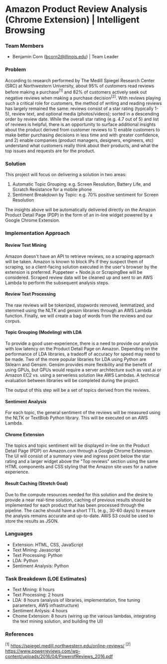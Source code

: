 # Amazon Product Review Analysis (Chrome Extension) | Intelligent Browsing

### Team Members
- Benjamin Corn (bcorn2@illinois.edu) | Team Leader

### Problem

According to research performed by The Medill Spiegel Research Center (SRC) at Northwestern University, about 95% of customers read reviews before making a purchase<sup>[1]</sup> and 82% of customers actively seek out negative reviews when making a purchase decision<sup>[2]</sup>. With reviews playing such a critical role for customers, the method of writing and reading reviews has largely remained the same: reviews consist of a star rating (typically 1-5), review text, and optional media (photos/videos); sorted in a descending order by review date. While the overall star rating (e.g. 4.7 out of 5) and list of reviews is helpful, there is an opportunity to surface additional insights about the product derived from customer reviews to 1) enable customers to make better purchasing decisions in less time and with greater confidence, and 2) enable companies (product managers, designers, engineers, etc) understand what customers really think about their products, and what the top issues and requests are for the product.

### Solution

This project will focus on delivering a solution in two areas:
1. Automatic Topic Grouping: e.g. Screen Resolution, Battery Life, and Scratch Resistance for a mobile phone
2. Sentiment Breakdown by Topic: e.g. 70% positive sentiment for Screen Resolution

The insights above will be automatically delivered directly on the Amazon Product Detail Page (PDP) in the form of an in-line widget powered by a Google Chrome Extension.

### Implementation Approach

#### Review Text Mining
Amazon doesn't have an API to retrieve reviews, so a scraping approach will be taken. Amazon is known to block IPs if they suspect them of scraping, so a client-facing solution executed in the user's browser by the extension is preferred. Puppeteer + Node.js or ScrapingBee will be considered. Scraped review data will be cleaned up and sent to an AWS Lambda to perform the subsequent analysis steps.

#### Review Text Processing
The raw reviews will be tokenized, stopwords removed, lemmatized, and stemmed using the NLTK and gensim libraries through an AWS Lambda function. Finally, we will create a bag of words from the reviews and our corpus.

#### Topic Grouping (Modeling) with LDA
To provide a good user-experience, there is a need to provide our analysis with low latency on the Product Detail Page on Amazon. Depending on the performance of LDA libraries, a tradeoff of accuracy for speed may need to be made. Two of the more popular libraries for LDA using Python are Sklearn and Gensim. Gensim provides more flexibility and the benefit of using GPUs, but GPUs would require a server architecture such as vast.ai or Amazon EC2 vs. using a serverless solution like AWS Lambdas. A technical evaluation between libraries will be completed during the project.

The output of this step will be a set of topics derived from the reviews. 

#### Sentiment Analysis
For each topic, the general sentiment of the reviews will be measured using the NLTK or TextBlob Python library. This will be executed on an AWS Lambda.

#### Chrome Extension
The topics and topic sentiment will be displayed in-line on the Product Detail Page (PDP) on Amazon.com through a Google Chrome Extension. The UI will consist of a summary view and ingress point below the star rating and a larger widget above the "Top reviews" section using the same HTML components and CSS styling that the Amazon site uses for a native experience.

#### Result Caching (Stretch Goal)
Due to the compute resources needed for this solution and the desire to provide a near real-time solution, caching of previous results should be implemented for each product that has been processed through the pipeline. The cache should have a short TTL (e.g., 30-60 days) to ensure the analysis remains accurate and up-to-date. AWS S3 could be used to store the results as JSON.

### Languages
- Extension: HTML, CSS, JavaScript
- Text Mining: Javascript
- Text Processing: Python
- LDA: Python
- Sentiment Analysis: Python

### Task Breakdown (LOE Estimates)
- Text Mining: 8 hours
- Text Processing: 2 hours
- LDA: 8 hours (analysis of libraries, implementation, fine tuning parameters, AWS infrastructure)
- Sentiment Anlysis: 4 hours
- Chome Extension: 8 hours (wiring up the various lambdas, integrating the text mining solution, and building the UI)

### References

<sup>[1]</sup> https://spiegel.medill.northwestern.edu/online-reviews/
<sup>[2]</sup> https://www.powerreviews.com/wp-content/uploads/2016/04/PowerofReviews_2016.pdf
